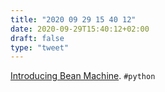```yaml
---
title: "2020 09 29 15 40 12"
date: 2020-09-29T15:40:12+02:00
draft: false
type: "tweet"
---
```

[Introducing Bean Machine](https://ericlippert.com/2020/09/23/introducing-bean-machine/). `#python`
